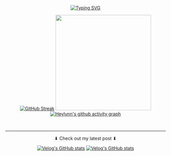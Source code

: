 

<div align="center">

[![Typing SVG](https://readme-typing-svg.demolab.com?font=Fira+Code&duration=1500&pause=800&color=F7F7F7&center=true&vCenter=true&width=500&height=80&lines=Hello+World+!+%F0%9F%8C%8D;%F0%9F%8C%B4+Welcome+to+Lynn's+GitHub+%F0%9F%8C%B4)](https://git.io/typing-svg)

[![GitHub Streak](https://streak-stats.demolab.com/?user=shinheylynn&theme=holi-theme)](https://git.io/streak-stats) <img src="https://github-readme-stats.vercel.app/api/top-langs/?username=shinheylynn&exclude_repo=dkssud8150.github.io&layout=donut&theme=prussian" width="300px"/>
[![Heylynn's github activity graph](https://github-readme-activity-graph.vercel.app/graph?username=shinheylynn&custom_title=This%20is%20how%20I%20roll%20🐌%20(Contribution%20Graph)&hide_border=true&title_color=fffff0&theme=tokyo-night)](https://github.com/shinheylynn/github-readme-activity-graph)
 






<br/>

---

⬇ Check out my latest post ⬇
<br/>

[![Velog's GitHub stats](https://velog-readme-stats.vercel.app/api/badge?name=IamShin)](https://velog.io/@heylub) 
[![Velog's GitHub stats](https://velog-readme-stats.vercel.app/api?name=heylub&color=dark)](https://github.com/shinheylynn/velog-readme-stats)

</div>

